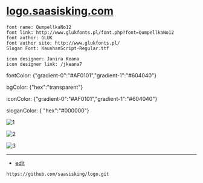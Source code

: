 # [logo.saasisking.com](https://logo.saasisking.com/)



    font name: QumpellkaNo12
    font link: http://www.glukfonts.pl/font.php?font=QumpellkaNo12
    font author: GLUK
    font author site: http://www.glukfonts.pl/
    Slogan Font: KaushanScript-Regular.ttf

    icon designer: Janira Keana
    icon designer link: /jkeana7
        

fontColor: 
{"gradient-0":"#AF0101","gradient-1":"#604040"}

bgColor: 
{"hex":"transparent"}

iconColor: 
{"gradient-0":"#AF0101","gradient-1":"#604040"}

sloganColor: {
"hex":"#000000"}
      
      

![1](https://logo.saasisking.com/1/cover.png)

![2](https://logo.saasisking.com/2/cover.png)

![3](https://logo.saasisking.com/3/cover.png)


---
+ [edit](https://github.com/saasisking/logo/edit/main/README.md)

```
https://github.com/saasisking/logo.git
```
